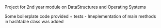 Project for 2nd year module on DataStructures and Operating Systems

Some boilerplate code provided + tests - Imeplementation of main methods in hashtable class was added

